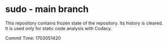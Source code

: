 # sudo - main branch

This repository contains frozen state of the repository.
Its history is cleared. It is used only for static code
analysis with Codacy.

Commit Time: 1703051420